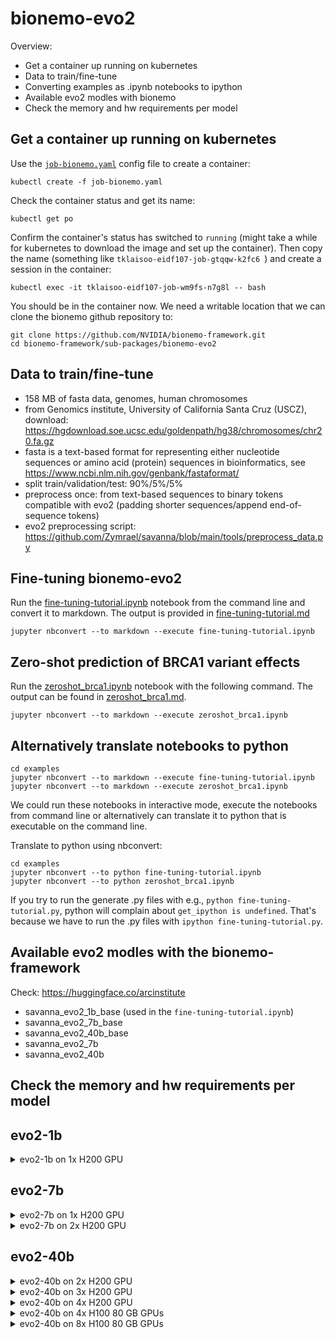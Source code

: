 # bionemo-evo2

Overview:

- Get a container up running on kubernetes
- Data to train/fine-tune
- Converting examples as .ipynb notebooks to ipython
- Available evo2 modles with bionemo
- Check the memory and hw requirements per model

## Get a container up running on kubernetes

Use the [`job-bionemo.yaml`](job-bionemo.yaml) config file to create a container:

```
kubectl create -f job-bionemo.yaml
```

Check the container status and get its name:

```
kubectl get po
```

Confirm the container's status has switched to `running` (might take a while for kubernetes to download the image and set up the container). Then copy the name (something like `tklaisoo-eidf107-job-gtqqw-k2fc6 `) and create a session in the container:

```
kubectl exec -it tklaisoo-eidf107-job-wm9fs-n7g8l -- bash
```

You should be in the container now. We need a writable location that we can clone the bionemo github repository to:

```
git clone https://github.com/NVIDIA/bionemo-framework.git
cd bionemo-framework/sub-packages/bionemo-evo2
```

## Data to train/fine-tune

- 158 MB of fasta data, genomes, human chromosomes
- from Genomics institute, University of California Santa Cruz (USCZ), download: https://hgdownload.soe.ucsc.edu/goldenpath/hg38/chromosomes/chr20.fa.gz
- fasta is a text-based format for representing either nucleotide sequences or amino acid (protein) sequences in bioinformatics, see https://www.ncbi.nlm.nih.gov/genbank/fastaformat/
- split train/validation/test: 90%/5%/5% 
- preprocess once: from text-based sequences to binary tokens compatible with evo2 (padding shorter sequences/append end-of-sequence tokens)
- evo2 preprocessing script: https://github.com/Zymrael/savanna/blob/main/tools/preprocess_data.py

## Fine-tuning bionemo-evo2

Run the [fine-tuning-tutorial.ipynb](https://github.com/markxio/bionemo-framework/blob/35d24220422fa85d6cfbb7678b08c0c3f8017b43/sub-packages/bionemo-evo2/examples/fine-tuning-tutorial.ipynb) notebook from the command line and convert it to markdown. The output is provided in [fine-tuning-tutorial.md](output/fine-tuning-tutorial.md)
```
jupyter nbconvert --to markdown --execute fine-tuning-tutorial.ipynb
```

## Zero-shot prediction of BRCA1 variant effects

Run the [zeroshot_brca1.ipynb](https://github.com/markxio/bionemo-framework/blob/35d24220422fa85d6cfbb7678b08c0c3f8017b43/sub-packages/bionemo-evo2/examples/zeroshot_brca1.ipynb) notebook with the following command. The output can be found in [zeroshot_brca1.md](output/zeroshot_brca1.md).
```
jupyter nbconvert --to markdown --execute zeroshot_brca1.ipynb
```

## Alternatively translate notebooks to python
 
```
cd examples
jupyter nbconvert --to markdown --execute fine-tuning-tutorial.ipynb
jupyter nbconvert --to markdown --execute zeroshot_brca1.ipynb
```

We could run these notebooks in interactive mode, execute the notebooks from command line or alternatively can translate it to python that is executable on the command line.

Translate to python using nbconvert:
```
cd examples
jupyter nbconvert --to python fine-tuning-tutorial.ipynb
jupyter nbconvert --to python zeroshot_brca1.ipynb
```

If you try to run the generate .py files with e.g., `python fine-tuning-tutorial.py`, python will complain about `get_ipython is undefined`. That's because we have to run the .py files with `ipython fine-tuning-tutorial.py`.

## Available evo2 modles with the bionemo-framework

Check: https://huggingface.co/arcinstitute

- savanna_evo2_1b_base (used in the `fine-tuning-tutorial.ipynb`)
- savanna_evo2_7b_base
- savanna_evo2_40b_base
- savanna_evo2_7b
- savanna_evo2_40b

<!--- Try replacing the model in `fine-tuning-tutorial.ipynb` with the 40b_base model. -->

## Check the memory and hw requirements per model

<!---

### evo2-7b

See: https://github.com/NVIDIA/bionemo-framework/issues/986
Question: `How many H100s and how much memory are needed to fine-tune the evo2-7b model?`
Answer: Run `torchrun --nproc-per-node 4 --nnodes 1 /usr/local/bin/train_evo2 -d ./sub-packages/bionemo-evo2/examples/training_data_config.yaml  --dataset-dir ./preprocessed_data --result-dir pretraining_demo --experiment-name evo2 --model-size 7b --devices 4 --num-nodes 1 --seq-length 8192 --micro-batch-size 1 --lr 0.000015 --min-lr 0.0000149 --warmup-steps 100 --grad-acc-batches 4 --max-steps 100  --clip-grad 250 --wd 0.001 --attention-dropout 0.01 --hidden-dropout 0.01 --val-check-interval 50  --create-tensorboard-logger --ckpt-async-save`


The data was taken by pulling from the notebook ./sub-packages/bionemo-evo2/examples/fine-tuning-tutorial.ipynb

<details>

<summar>Some relevant information from the logs:</summary>

```
┏━━━┳━━━━━━━━━━━━━━━━━━━━━━━━━━━━━━━━━━━━━┳━━━━━━━━━━━━━━━━━━━━━━━━┳━━━━━━━━┳━━━━━━━┓
┃   ┃ Name                                ┃ Type                   ┃ Params ┃ Mode  ┃
┡━━━╇━━━━━━━━━━━━━━━━━━━━━━━━━━━━━━━━━━━━━╇━━━━━━━━━━━━━━━━━━━━━━━━╇━━━━━━━━╇━━━━━━━┩
│ 0 │ module                              │ DDP                    │  6.5 B │ train │
│ 1 │ module.module                       │ Float16Module          │  6.5 B │ train │
│ 2 │ module.module.module                │ HyenaModel             │  6.5 B │ train │
│ 3 │ module.module.module.embedding      │ LanguageModelEmbedding │  2.1 M │ train │
│ 4 │ module.module.module.rotary_pos_emb │ RotaryEmbedding        │      0 │ train │
│ 5 │ module.module.module.decoder        │ HyenaStack             │  6.5 B │ train │
│ 6 │ module.module.module.output_layer   │ ColumnParallelLinear   │      0 │ train │
└───┴─────────────────────────────────────┴────────────────────────┴────────┴───────┘
Trainable params: 6.5 B
Non-trainable params: 0
Total params: 6.5 B
Total estimated model params size (MB): 25.9 K
Modules in train mode: 452
Modules in eval mode: 0

...

Training epoch 0, iteration 32/99 | lr: 4.8e-06 | global_batch_size: 16 | global_step: 32 | reduced_train_loss: 1.436 | train_step_timing in s: 4.929 | consumed_samples: 528
Training epoch 0, iteration 33/99 | lr: 4.95e-06 | global_batch_size: 16 | global_step: 33 | reduced_train_loss: 1.483 | train_step_timing in s: 4.938 | consumed_samples: 544
Training epoch 0, iteration 34/99 | lr: 5.1e-06 | global_batch_size: 16 | global_step: 34 | reduced_train_loss: 1.58 | train_step_timing in s: 4.93 | consumed_samples: 560
```

nvidia-smi output:
```
+---------------------------------------------------------------------------------------+
| NVIDIA-SMI 535.216.03             Driver Version: 535.216.03   CUDA Version: 12.2     |
|-----------------------------------------+----------------------+----------------------+
| GPU  Name                 Persistence-M | Bus-Id        Disp.A | Volatile Uncorr. ECC |
| Fan  Temp   Perf          Pwr:Usage/Cap |         Memory-Usage | GPU-Util  Compute M. |
|                                         |                      |               MIG M. |
|=========================================+======================+======================|
|   0  NVIDIA H100 80GB HBM3          On  | 00000000:19:00.0 Off |                    0 |
| N/A   68C    P0             689W / 700W |  66809MiB / 81559MiB |    100%      Default |
|                                         |                      |             Disabled |
+-----------------------------------------+----------------------+----------------------+
|   1  NVIDIA H100 80GB HBM3          On  | 00000000:2D:00.0 Off |                    0 |
| N/A   60C    P0             686W / 700W |  66861MiB / 81559MiB |    100%      Default |
|                                         |                      |             Disabled |
+-----------------------------------------+----------------------+----------------------+
|   2  NVIDIA H100 80GB HBM3          On  | 00000000:3F:00.0 Off |                    0 |
| N/A   59C    P0             691W / 700W |  66595MiB / 81559MiB |    100%      Default |
|                                         |                      |             Disabled |
+-----------------------------------------+----------------------+----------------------+
|   3  NVIDIA H100 80GB HBM3          On  | 00000000:66:00.0 Off |                    0 |
| N/A   54C    P0             688W / 700W |  66595MiB / 81559MiB |    100%      Default |
|                                         |                      |             Disabled |
+-----------------------------------------+----------------------+----------------------+
```
</details>
-->

## evo2-1b

<details>
<summary>evo2-1b on 1x H200 GPU</summary>

Run:
```
torchrun --nproc-per-node 1 --nnodes 1 /usr/local/bin/train_evo2 -d ./sub-packages/bionemo-evo2/examples/training_data_config.yaml  --dataset-dir ./preprocessed_data --result-dir pretraining_demo --experiment-name evo2 --model-size 1b --devices 1 --num-nodes 1 --seq-length 8192 --micro-batch-size 1 --lr 0.000015 --min-lr 0.0000149 --warmup-steps 100 --grad-acc-batches 4 --max-steps 100  --clip-grad 250 --wd 0.001 --attention-dropout 0.01 --hidden-dropout 0.01 --val-check-interval 50  --create-tensorboard-logger --ckpt-async-save
```

some output:
```
┏━━━┳━━━━━━━━━━━━━━━━━━━━━━━━━━━━━━━━━━━━━┳━━━━━━━━━━━━━━━━━━━━━━━━┳━━━━━━━━┳━━━━━━━┓
┃   ┃ Name                                ┃ Type                   ┃ Params ┃ Mode  ┃
┡━━━╇━━━━━━━━━━━━━━━━━━━━━━━━━━━━━━━━━━━━━╇━━━━━━━━━━━━━━━━━━━━━━━━╇━━━━━━━━╇━━━━━━━┩
│ 0 │ module                              │ DDP                    │  1.1 B │ train │
│ 1 │ module.module                       │ Float16Module          │  1.1 B │ train │
│ 2 │ module.module.module                │ HyenaModel             │  1.1 B │ train │
│ 3 │ module.module.module.embedding      │ LanguageModelEmbedding │  983 K │ train │
│ 4 │ module.module.module.rotary_pos_emb │ RotaryEmbedding        │      0 │ train │
│ 5 │ module.module.module.decoder        │ HyenaStack             │  1.1 B │ train │
│ 6 │ module.module.module.output_layer   │ ColumnParallelLinear   │      0 │ train │
└───┴─────────────────────────────────────┴────────────────────────┴────────┴───────┘
Trainable params: 1.1 B                                                                                                                 
Non-trainable params: 0                                                                                                                 
Total params: 1.1 B                                                                                                                     
Total estimated model params size (MB): 4.4 K                                                                                           
Modules in train mode: 356                                                                                                              
Modules in eval mode: 0
```

</details>

## evo2-7b

<details>

<summary>evo2-7b on 1x H200 GPU</summary>

Run:
```
torchrun --nproc-per-node 1 --nnodes 1 /usr/local/bin/train_evo2 -d ./sub-packages/bionemo-evo2/examples/training_data_config.yaml  --dataset-dir ./preprocessed_data --result-dir pretraining_demo --experiment-name evo2 --model-size 7b --devices 1 --num-nodes 1 --seq-length 8192 --micro-batch-size 1 --lr 0.000015 --min-lr 0.0000149 --warmup-steps 100 --grad-acc-batches 4 --max-steps 100  --clip-grad 250 --wd 0.001 --attention-dropout 0.01 --hidden-dropout 0.01 --val-check-interval 50  --create-tensorboard-logger --ckpt-async-save
```

Error:
```
[rank0]: torch.OutOfMemoryError: CUDA out of memory. Tried to allocate 344.00 MiB. GPU 0 has a total capacity of 139.81 GiB of which 2.00 MiB is free. Process 3131906 has 139.80 GiB memory in use. Of the allocated memory 137.97 GiB is allocated by PyTorch, and 704.56 MiB is reserved by PyTorch but unallocated. If reserved but unallocated memory is large try setting PYTORCH_CUDA_ALLOC_CONF=expandable_segments:True to avoid fragmentation.  See documentation for Memory Management  (https://pytorch.org/docs/stable/notes/cuda.html#environment-variables)
```

</details>

<details>

<summary>evo2-7b on 2x H200 GPU</summary>

Run:
```
torchrun --nproc-per-node 2 --nnodes 1 /usr/local/bin/train_evo2 -d ./sub-packages/bionemo-evo2/examples/training_data_config.yaml  --dataset-dir ./preprocessed_data --result-dir pretraining_demo --experiment-name evo2 --model-size 7b --devices 2 --num-nodes 1 --seq-length 8192 --micro-batch-size 1 --lr 0.000015 --min-lr 0.0000149 --warmup-steps 100 --grad-acc-batches 4 --max-steps 100  --clip-grad 250 --wd 0.001 --attention-dropout 0.01 --hidden-dropout 0.01 --val-check-interval 50  --create-tensorboard-logger --ckpt-async-save
```

```
┏━━━┳━━━━━━━━━━━━━━━━━━━━━━━━━━━━━━━━━━━━━┳━━━━━━━━━━━━━━━━━━━━━━━━┳━━━━━━━━┳━━━━━━━┓
┃   ┃ Name                                ┃ Type                   ┃ Params ┃ Mode  ┃
┡━━━╇━━━━━━━━━━━━━━━━━━━━━━━━━━━━━━━━━━━━━╇━━━━━━━━━━━━━━━━━━━━━━━━╇━━━━━━━━╇━━━━━━━┩
│ 0 │ module                              │ DDP                    │  6.5 B │ train │
│ 1 │ module.module                       │ Float16Module          │  6.5 B │ train │
│ 2 │ module.module.module                │ HyenaModel             │  6.5 B │ train │
│ 3 │ module.module.module.embedding      │ LanguageModelEmbedding │  2.1 M │ train │
│ 4 │ module.module.module.rotary_pos_emb │ RotaryEmbedding        │      0 │ train │
│ 5 │ module.module.module.decoder        │ HyenaStack             │  6.5 B │ train │
│ 6 │ module.module.module.output_layer   │ ColumnParallelLinear   │      0 │ train │
└───┴─────────────────────────────────────┴────────────────────────┴────────┴───────┘
Trainable params: 6.5 B
Non-trainable params: 0
Total params: 6.5 B
Total estimated model params size (MB): 25.9 K
Modules in train mode: 452
Modules in eval mode: 0
```

Runs ok!

</details>

## evo2-40b

<details>

<summary>evo2-40b on 2x H200 GPU</summary>

Run:
```
torchrun --nproc-per-node 2 --nnodes 1 /usr/local/bin/train_evo2 -d ./sub-packages/bionemo-evo2/examples/training_data_config.yaml  --dataset-dir ./preprocessed_data --result-dir pretraining_demo --experiment-name evo2 --model-size 40b --devices 2 --num-nodes 1 --seq-length 8192 --micro-batch-size 1 --lr 0.000015 --min-lr 0.0000149 --warmup-steps 100 --grad-acc-batches 4 --max-steps 100  --clip-grad 250 --wd 0.001 --attention-dropout 0.01 --hidden-dropout 0.01 --val-check-interval 50  --create-tensorboard-logger --ckpt-async-save
```

We run out of storage on eidf, try to not create checkpoints during testing with `--disable-checkpointing`

Errors:
```
[rank0]: torch.OutOfMemoryError: CUDA out of memory. Tried to allocate 75.13 GiB. GPU 0 has a total capacity of 139.81 GiB of which 63.24 GiB is free. Process 3299062 has 76.56 GiB memory in use. Of the allocated memory 75.13 GiB is allocated by PyTorch, and 18.76 MiB is reserved by PyTorch but unallocated. If reserved but unallocated memory is large try setting PYTORCH_CUDA_ALLOC_CONF=expandable_segments:True to avoid fragmentation.  See documentation for Memory Management  (https://pytorch.org/docs/stable/notes/cuda.html#environment-variables)
[rank1]: torch.OutOfMemoryError: CUDA out of memory. Tried to allocate 75.13 GiB. GPU 1 has a total capacity of 139.81 GiB of which 63.24 GiB is free. Process 3299063 has 76.56 GiB memory in use. Of the allocated memory 75.13 GiB is allocated by PyTorch, and 18.76 MiB is reserved by PyTorch but unallocated. If reserved but unallocated memory is large try setting PYTORCH_CUDA_ALLOC_CONF=expandable_segments:True to avoid fragmentation.  See documentation for Memory Management  (https://pytorch.org/docs/stable/notes/cuda.html#environment-variables)
```

</details>

<details>

<summary>evo2-40b on 3x H200 GPU</summary>

Run:
```
torchrun --nproc-per-node 3 --nnodes 1 /usr/local/bin/train_evo2 -d training_data_config.yaml  --dataset-dir preprocessed_data --result-dir pretraining_demo --experiment-name evo2 --model-size 40b --devices 3 --num-nodes 1 --seq-length 8192 --micro-batch-size 1 --lr 0.000015 --min-lr 0.0000149 --warmup-steps 100 --grad-acc-batches 4 --max-steps 100  --clip-grad 250 --wd 0.001 --attention-dropout 0.01 --hidden-dropout 0.01 --val-check-interval 50  --create-tensorboard-logger --disable-checkpointing
```

Errors:
```
[rank0]: torch.OutOfMemoryError: CUDA out of memory. Tried to allocate 75.13 GiB. GPU 0 has a total capacity of 139.81 GiB of which 63.19 GiB is free. Process 3314890 has 76.61 GiB memory in use. Of the allocated memory 75.13 GiB is allocated by PyTorch, and 18.76 MiB is reserved by PyTorch but unallocated. If reserved but unallocated memory is large try setting PYTORCH_CUDA_ALLOC_CONF=expandable_segments:True to avoid fragmentation.  See documentation for Memory Management  (https://pytorch.org/docs/stable/notes/cuda.html#environment-variables)
[rank1]: torch.OutOfMemoryError: CUDA out of memory. Tried to allocate 75.13 GiB. GPU 1 has a total capacity of 139.81 GiB of which 63.19 GiB is free. Process 3314891 has 76.61 GiB memory in use. Of the allocated memory 75.13 GiB is allocated by PyTorch, and 18.76 MiB is reserved by PyTorch but unallocated. If reserved but unallocated memory is large try setting PYTORCH_CUDA_ALLOC_CONF=expandable_segments:True to avoid fragmentation.  See documentation for Memory Management  (https://pytorch.org/docs/stable/notes/cuda.html#environment-variables)
[rank2]: torch.OutOfMemoryError: CUDA out of memory. Tried to allocate 75.13 GiB. GPU 2 has a total capacity of 139.81 GiB of which 63.19 GiB is free. Process 3314892 has 76.61 GiB memory in use. Of the allocated memory 75.13 GiB is allocated by PyTorch, and 18.76 MiB is reserved by PyTorch but unallocated. If reserved but unallocated memory is large try setting PYTORCH_CUDA_ALLOC_CONF=expandable_segments:True to avoid fragmentation.  See documentation for Memory Management  (https://pytorch.org/docs/stable/notes/cuda.html#environment-variables)
```

</details>

<details>

<summary>evo2-40b on 4x H200 GPU</summary>

Run:
```
torchrun --nproc-per-node 4 --nnodes 1 /usr/local/bin/train_evo2 -d training_data_config.yaml  --dataset-dir preprocessed_data --result-dir pretraining_demo --experiment-name evo2 --model-size 40b --devices 4 --num-nodes 1 --seq-length 8192 --micro-batch-size 1 --lr 0.000015 --min-lr 0.0000149 --warmup-steps 100 --grad-acc-batches 4 --max-steps 100  --clip-grad 250 --wd 0.001 --attention-dropout 0.01 --hidden-dropout 0.01 --val-check-interval 50  --create-tensorboard-logger --disable-checkpointing
```
pending... 

</details>

<details>

<summary>evo2-40b on 4x H100 80 GB GPUs</summary>

Run:
```
torchrun --nproc-per-node 4 --nnodes 1 /usr/local/bin/train_evo2 -d training_data_config.yaml  --dataset-dir preprocessed_data --result-dir pretraining_demo --experiment-name evo2 --model-size 40b --devices 4 --num-nodes 1 --seq-length 8192 --micro-batch-size 1 --lr 0.000015 --min-lr 0.0000149 --warmup-steps 100 --grad-acc-batches 4 --max-steps 100  --clip-grad 250 --wd 0.001 --attention-dropout 0.01 --hidden-dropout 0.01 --val-check-interval 50  --create-tensorboard-logger --disable-checkpointing
```

Results:
had to increase mem from 256GiB to 512 GiB

Errors:
```
[rank3]: torch.OutOfMemoryError: CUDA out of memory. Tried to allocate 75.13 GiB. GPU 3 has a total capacity of 79.25 GiB of which 3.02 GiB is free. Process 1142987 has 76.22 GiB memory in use. Of the allocated memory 75.13 GiB is allocated by PyTorch, and 18.76 MiB is reserved by PyTorch but unallocated. If reserved but unallocated memory is large try setting PYTORCH_CUDA_ALLOC_CONF=expandable_segments:True to avoid fragmentation.  See documentation for Memory Management  (https://pytorch.org/docs/stable/notes/cuda.html#environment-variables)
[rank1]: torch.OutOfMemoryError: CUDA out of memory. Tried to allocate 75.13 GiB. GPU 1 has a total capacity of 79.25 GiB of which 3.02 GiB is free. Process 1142985 has 76.22 GiB memory in use. Of the allocated memory 75.13 GiB is allocated by PyTorch, and 18.76 MiB is reserved by PyTorch but unallocated. If reserved but unallocated memory is large try setting PYTORCH_CUDA_ALLOC_CONF=expandable_segments:True to avoid fragmentation.  See documentation for Memory Management  (https://pytorch.org/docs/stable/notes/cuda.html#environment-variables)
[rank2]: torch.OutOfMemoryError: CUDA out of memory. Tried to allocate 75.13 GiB. GPU 2 has a total capacity of 79.25 GiB of which 3.02 GiB is free. Process 1142986 has 76.22 GiB memory in use. Of the allocated memory 75.13 GiB is allocated by PyTorch, and 18.76 MiB is reserved by PyTorch but unallocated. If reserved but unallocated memory is large try setting PYTORCH_CUDA_ALLOC_CONF=expandable_segments:True to avoid fragmentation.  See documentation for Memory Management  (https://pytorch.org/docs/stable/notes/cuda.html#environment-variables)
[rank0]: torch.OutOfMemoryError: CUDA out of memory. Tried to allocate 75.13 GiB. GPU 0 has a total capacity of 79.25 GiB of which 3.02 GiB is free. Process 1142984 has 76.22 GiB memory in use. Of the allocated memory 75.13 GiB is allocated by PyTorch, and 18.76 MiB is reserved by PyTorch but unallocated. If reserved but unallocated memory is large try setting PYTORCH_CUDA_ALLOC_CONF=expandable_segments:True to avoid fragmentation.  See documentation for Memory Management  (https://pytorch.org/docs/stable/notes/cuda.html#environment-variables)
```

</details>

<details>

<summary>evo2-40b on 8x H100 80 GB GPUs</summary>

pending...

</details>
